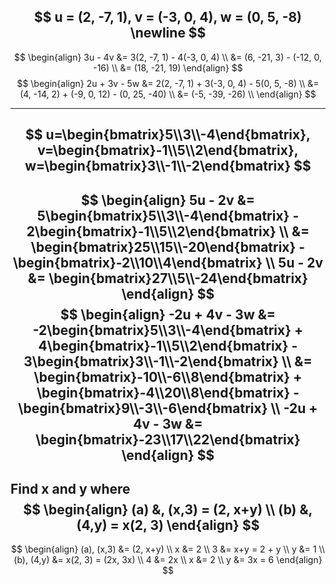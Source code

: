 $$
u = (2, -7, 1), v = (-3, 0, 4), w = (0, 5, -8) \newline
$$
---
$$
\begin{align}
3u - 4v &= 3(2, -7, 1) - 4(-3, 0, 4) \\
&= (6, -21, 3) - (-12, 0, -16) \\
&= (18, -21, 19)
\end{align}
$$
$$
\begin{align}
2u + 3v - 5w &= 2(2, -7, 1) + 3(-3, 0, 4) - 5(0, 5, -8) \\
&= (4, -14, 2) + (-9, 0, 12) - (0, 25, -40) \\
&= (-5, -39, -26) \\
\end{align}
$$

---

$$
u=\begin{bmatrix}5\\3\\-4\end{bmatrix}, v=\begin{bmatrix}-1\\5\\2\end{bmatrix}, w=\begin{bmatrix}3\\-1\\-2\end{bmatrix}
$$
---
$$
\begin{align}
5u - 2v &= 5\begin{bmatrix}5\\3\\-4\end{bmatrix} - 2\begin{bmatrix}-1\\5\\2\end{bmatrix} \\
&= \begin{bmatrix}25\\15\\-20\end{bmatrix} - \begin{bmatrix}-2\\10\\4\end{bmatrix} \\
5u - 2v &= \begin{bmatrix}27\\5\\-24\end{bmatrix}
\end{align}
$$
$$
\begin{align}
-2u + 4v - 3w &= -2\begin{bmatrix}5\\3\\-4\end{bmatrix} + 4\begin{bmatrix}-1\\5\\2\end{bmatrix} - 3\begin{bmatrix}3\\-1\\-2\end{bmatrix} \\
&= \begin{bmatrix}-10\\-6\\8\end{bmatrix} + \begin{bmatrix}-4\\20\\8\end{bmatrix} - \begin{bmatrix}9\\-3\\-6\end{bmatrix} \\
-2u + 4v - 3w &= \begin{bmatrix}-23\\17\\22\end{bmatrix}
\end{align}
$$
---
Find x and y where
$$
\begin{align}
(a) &, (x,3) = (2, x+y) \\
(b) &, (4,y) = x(2, 3)
\end{align}
$$
---
$$
\begin{align}
(a), (x,3) &= (2, x+y) \\
x &= 2 \\
3 &= x+y = 2 + y \\
y &= 1 \\
(b), (4,y) &= x(2, 3) = (2x, 3x) \\
4 &= 2x \\
x &= 2 \\
y &= 3x = 6
\end{align}
$$
